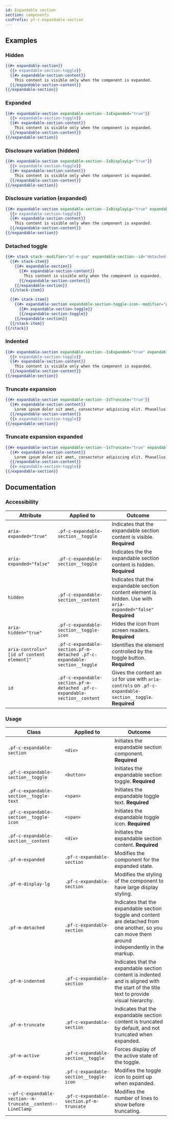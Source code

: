 ```yaml
---
id: Expandable section
section: components
cssPrefix: pf-c-expandable-section
---
```


## Examples
### Hidden
```hbs
{{#> expandable-section}}
  {{> expandable-section-toggle}}
  {{#> expandable-section-content}}
    This content is visible only when the component is expanded.
  {{/expandable-section-content}}
{{/expandable-section}}
```

### Expanded
```hbs
{{#> expandable-section expandable-section--IsExpanded="true"}}
  {{> expandable-section-toggle}}
  {{#> expandable-section-content}}
    This content is visible only when the component is expanded.
  {{/expandable-section-content}}
{{/expandable-section}}
```

### Disclosure variation (hidden)

```hbs
{{#> expandable-section expandable-section--IsDisplayLg="true"}}
  {{> expandable-section-toggle}}
  {{#> expandable-section-content}}
    This content is visible only when the component is expanded.
  {{/expandable-section-content}}
{{/expandable-section}}
```

### Disclosure variation (expanded)

```hbs
{{#> expandable-section expandable-section--IsDisplayLg="true" expandable-section--IsExpanded="true"}}
  {{> expandable-section-toggle}}
  {{#> expandable-section-content}}
    This content is visible only when the component is expanded.
  {{/expandable-section-content}}
{{/expandable-section}}
```

### Detached toggle
```hbs
{{#> stack stack--modifier="pf-m-gap" expandable-section--id="detached-toggle" expandable-section--IsDetached="true" expandable-section--IsExpanded="true"}}
  {{#> stack-item}}
    {{#> expandable-section}}
      {{#> expandable-section-content}}
        This content is visible only when the component is expanded.
      {{/expandable-section-content}}
    {{/expandable-section}}
  {{/stack-item}}

  {{#> stack-item}}
    {{#> expandable-section expandable-section-toggle-icon--modifier="pf-m-expand-top"}}
      {{#> expandable-section-toggle}}
      {{/expandable-section-toggle}}
    {{/expandable-section}}
  {{/stack-item}}
{{/stack}}
```

### Indented
```hbs
{{#> expandable-section expandable-section--IsExpanded="true" expandable-section--IsIndented="true"}}
  {{> expandable-section-toggle}}
  {{#> expandable-section-content}}
    This content is visible only when the component is expanded.
  {{/expandable-section-content}}
{{/expandable-section}}
```

### Truncate expansion
```hbs
{{#> expandable-section expandable-section--IsTruncate="true"}}
  {{#> expandable-section-content}}
    Lorem ipsum dolor sit amet, consectetur adipiscing elit. Phasellus finibus, diam vitae eleifend consequat, metus sapien posuere quam, ut tincidunt nunc enim eget sapien. Mauris ac dui imperdiet dolor dignissim efficitur laoreet quis erat. Proin turpis leo, malesuada eget urna et, tristique mollis odio. Ut mattis nulla lorem, elementum hendrerit nunc molestie vitae. Proin massa sem, bibendum id urna in, viverra porta neque. Ut ut mi ac lacus rhoncus mollis id quis sem. Suspendisse non justo elementum, dictum eros nec, hendrerit sapien. Mauris aliquet, est sit amet tincidunt vehicula, purus est hendrerit arcu, vitae egestas odio lorem ut lacus. In et neque non metus viverra rhoncus quis non purus. Integer id venenatis tortor. Nulla sollicitudin convallis tellus, at porta eros volutpat in. Curabitur rhoncus rhoncus nisi, sit amet tincidunt dolor efficitur vitae. Integer purus neque, porta non odio lobortis, accumsan elementum risus. Pellentesque viverra id lacus a cursus. Etiam eu pulvinar risus. Etiam ultrices nec urna id consequat.
  {{/expandable-section-content}}
  {{> expandable-section-toggle}}
{{/expandable-section}}
```

### Truncate expansion expanded
```hbs
{{#> expandable-section expandable-section--IsTruncate="true" expandable-section--IsExpanded="true"}}
  {{#> expandable-section-content}}
    Lorem ipsum dolor sit amet, consectetur adipiscing elit. Phasellus finibus, diam vitae eleifend consequat, metus sapien posuere quam, ut tincidunt nunc enim eget sapien. Mauris ac dui imperdiet dolor dignissim efficitur laoreet quis erat. Proin turpis leo, malesuada eget urna et, tristique mollis odio. Ut mattis nulla lorem, elementum hendrerit nunc molestie vitae. Proin massa sem, bibendum id urna in, viverra porta neque. Ut ut mi ac lacus rhoncus mollis id quis sem. Suspendisse non justo elementum, dictum eros nec, hendrerit sapien. Mauris aliquet, est sit amet tincidunt vehicula, purus est hendrerit arcu, vitae egestas odio lorem ut lacus. In et neque non metus viverra rhoncus quis non purus. Integer id venenatis tortor. Nulla sollicitudin convallis tellus, at porta eros volutpat in. Curabitur rhoncus rhoncus nisi, sit amet tincidunt dolor efficitur vitae. Integer purus neque, porta non odio lobortis, accumsan elementum risus. Pellentesque viverra id lacus a cursus. Etiam eu pulvinar risus. Etiam ultrices nec urna id consequat.
  {{/expandable-section-content}}
  {{> expandable-section-toggle}}
{{/expandable-section}}
```

## Documentation
### Accessibility
| Attribute | Applied to | Outcome |
| -- | -- | -- |
| `aria-expanded="true"` | `.pf-c-expandable-section__toggle` | Indicates that the expandable section content is visible. **Required** |
| `aria-expanded="false"` | `.pf-c-expandable-section__toggle` | Indicates the the expandable section content is hidden. **Required** |
| `hidden` | `.pf-c-expandable-section__content` | Indicates that the expandable section content element is hidden. Use with `aria-expanded="false"` **Required** |
| `aria-hidden="true"` | `.pf-c-expandable-section__toggle-icon` | Hides the icon from screen readers. **Required** |
| `aria-controls="[id of content element]"` | `.pf-c-expandable-section.pf-m-detached .pf-c-expandable-section__toggle` | Identifies the element controlled by the toggle button. **Required** |
| `id` | `.pf-c-expandable-section.pf-m-detached .pf-c-expandable-section__content` | Gives the content an `id` for use with `aria-controls` on `.pf-c-expandable-section__toggle`. **Required** |

### Usage
| Class | Applied to | Outcome |
| -- | -- | -- |
| `.pf-c-expandable-section` | `<div>` | Initiates the expandable section component. **Required** |
| `.pf-c-expandable-section__toggle` | `<button>` | Initiates the expandable section toggle. **Required** |
| `.pf-c-expandable-section__toggle-text` | `<span>` | Initiates the expandable toggle text. **Required** |
| `.pf-c-expandable-section__toggle-icon` | `<span>` | Initiates the expandable toggle icon. **Required** |
| `.pf-c-expandable-section__content` | `<div>` | Initiates the expandable section content. **Required** |
| `.pf-m-expanded` | `.pf-c-expandable-section` | Modifies the component for the expanded state. |
| `.pf-m-display-lg` | `.pf-c-expandable-section` | Modifies the styling of the component to have large display styling. |
| `.pf-m-detached` | `.pf-c-expandable-section` | Indicates that the expandable section toggle and content are detached from one another, so you can move them around independently in the markup. |
| `.pf-m-indented` | `.pf-c-expandable-section` | Indicates that the expandable section content is indented and is aligned with the start of the title text to provide visual hierarchy. |
| `.pf-m-truncate` | `.pf-c-expandable-section` | Indicates that the expandable section content is truncated by default, and not truncated when expanded. |
| `.pf-m-active` | `.pf-c-expandable-section__toggle` | Forces display of the active state of the toggle. |
| `.pf-m-expand-top` | `.pf-c-expandable-section__toggle-icon` | Modifies the toggle icon to point up when expanded. |
| `--pf-c-expandable-section--m-truncate__content--LineClamp` | `.pf-c-expandable-section.pf-m-truncate` | Modifies the number of lines to show before truncating. |
